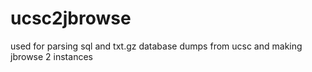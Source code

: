 # ucsc2jbrowse

used for parsing sql and txt.gz database dumps from ucsc and making jbrowse 2
instances
